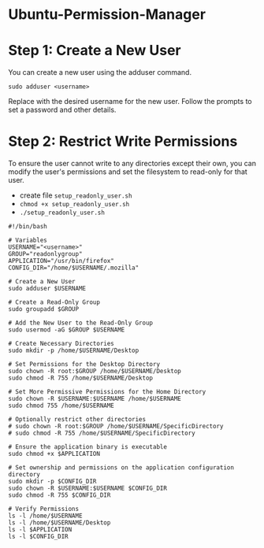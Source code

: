 # Ubuntu-Permission-Manager

# Step 1: Create a New User

You can create a new user using the adduser command.

```
sudo adduser <username>
```

Replace <username> with the desired username for the new user. Follow the prompts to set a password and other details.

# Step 2: Restrict Write Permissions

To ensure the user cannot write to any directories except their own, you can modify the user's permissions and set the filesystem to read-only for that user.

* create file `setup_readonly_user.sh`
* `chmod +x setup_readonly_user.sh`
* `./setup_readonly_user.sh`

```
#!/bin/bash

# Variables
USERNAME="<username>"
GROUP="readonlygroup"
APPLICATION="/usr/bin/firefox"
CONFIG_DIR="/home/$USERNAME/.mozilla"

# Create a New User
sudo adduser $USERNAME

# Create a Read-Only Group
sudo groupadd $GROUP

# Add the New User to the Read-Only Group
sudo usermod -aG $GROUP $USERNAME

# Create Necessary Directories
sudo mkdir -p /home/$USERNAME/Desktop

# Set Permissions for the Desktop Directory
sudo chown -R root:$GROUP /home/$USERNAME/Desktop
sudo chmod -R 755 /home/$USERNAME/Desktop

# Set More Permissive Permissions for the Home Directory
sudo chown -R $USERNAME:$USERNAME /home/$USERNAME
sudo chmod 755 /home/$USERNAME

# Optionally restrict other directories
# sudo chown -R root:$GROUP /home/$USERNAME/SpecificDirectory
# sudo chmod -R 755 /home/$USERNAME/SpecificDirectory

# Ensure the application binary is executable
sudo chmod +x $APPLICATION

# Set ownership and permissions on the application configuration directory
sudo mkdir -p $CONFIG_DIR
sudo chown -R $USERNAME:$USERNAME $CONFIG_DIR
sudo chmod -R 755 $CONFIG_DIR

# Verify Permissions
ls -l /home/$USERNAME
ls -l /home/$USERNAME/Desktop
ls -l $APPLICATION
ls -l $CONFIG_DIR
```
